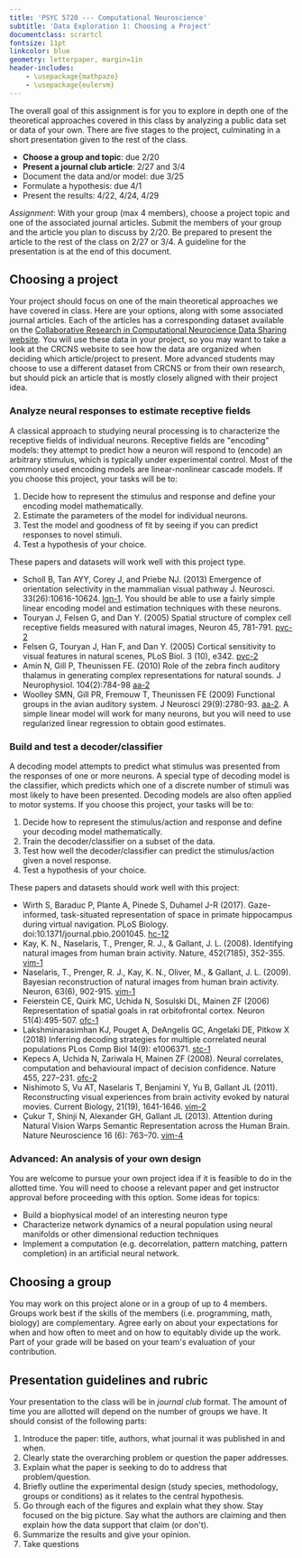 ```yaml
---
title: 'PSYC 5720 --- Computational Neuroscience'
subtitle: 'Data Exploration 1: Choosing a Project'
documentclass: scrartcl
fontsize: 11pt
linkcolor: blue
geometry: letterpaper, margin=1in
header-includes:
    - \usepackage{mathpazo}
    - \usepackage{eulervm}
---
```


The overall goal of this assignment is for you to explore in depth one of the theoretical approaches covered in this class by analyzing a public data set or data of your own. There are five stages to the project, culminating in a short presentation given to the rest of the class.

- **Choose a group and topic**: due 2/20
- **Present a journal club article**: 2/27 and 3/4
- Document the data and/or model: due 3/25
- Formulate a hypothesis: due 4/1
- Present the results: 4/22, 4/24, 4/29

*Assignment*: With your group (max 4 members), choose a project topic and one of the associated journal articles. Submit the members of your group and the article you plan to discuss by 2/20. Be prepared to present the article to the rest of the class on 2/27 or 3/4. A guideline for the presentation is at the end of this document.

## Choosing a project

Your project should focus on one of the main theoretical approaches we have covered in class. Here are your options, along with some associated journal articles. Each of the articles has a corresponding dataset available on the  [Collaborative Research in Computational Neurocience Data Sharing website](https://crcns.org). You will use these data in your project, so you may want to take a look at the CRCNS website to see how the data are organized when deciding which article/project to present. More advanced students may choose to use a different dataset from CRCNS or from their own research, but should pick an article that is mostly closely aligned with their project idea.

### Analyze neural responses to estimate receptive fields

A classical approach to studying neural processing is to characterize the receptive fields of individual neurons. Receptive fields are "encoding" models: they attempt to predict how a neuron will respond to (encode) an arbitrary stimulus, which is typically under experimental control. Most of the commonly used encoding models are linear-nonlinear cascade models. If you choose this project, your tasks will be to:

1. Decide how to represent the stimulus and response and define your encoding model mathematically.
2. Estimate the parameters of the model for individual neurons.
3. Test the model and goodness of fit by seeing if you can predict responses to novel stimuli.
4. Test a hypothesis of your choice.

These papers and datasets will work well with this project type.

- Scholl B, Tan AYY, Corey J, and Priebe NJ. (2013) Emergence of orientation selectivity in the mammalian visual pathway J. Neurosci. 33(26):10616-10624. [lgn-1](https://crcns.org/data-sets/lgn/lgn-1). You should be able to use a fairly simple linear encoding model and estimation techniques with these neurons.
- Touryan J, Felsen G, and Dan Y. (2005) Spatial structure of complex cell receptive fields measured with natural images, Neuron 45, 781-791. [pvc-2](https://crcns.org/data-sets/vc/pvc-2)
- Felsen G, Touryan J, Han F, and Dan Y. (2005) Cortical sensitivity to visual features in natural scenes, PLoS Biol. 3 (10), e342. [pvc-2](https://crcns.org/data-sets/vc/pvc-2)
- Amin N, Gill P, Theunissen FE. (2010) Role of the zebra finch auditory thalamus in generating complex representations for natural sounds. J Neurophysiol. 104(2):784-98 [aa-2](https://crcns.org/data-sets/aa/aa-2)
- Woolley SMN, Gill PR, Fremouw T, Theunissen FE (2009) Functional groups in the avian auditory system. J Neurosci 29(9):2780-93. [aa-2](https://crcns.org/data-sets/aa/aa-2). A simple linear model will work for many neurons, but you will need to use regularized linear regression to obtain good estimates.

### Build and test a decoder/classifier

A decoding model attempts to predict what stimulus was presented from the responses of one or more neurons. A special type of decoding model is the classifier, which predicts which one of a discrete number of stimuli was most likely to have been presented. Decoding models are also often applied to motor systems. If you choose this project, your tasks will be to:

1. Decide how to represent the stimulus/action and response and define your decoding model mathematically.
2. Train the decoder/classifier on a subset of the data.
3. Test how well the decoder/classifier can predict the stimulus/action given a novel response.
4. Test a hypothesis of your choice.

These papers and datasets should work well with this project:

- Wirth S, Baraduc P, Plante A, Pinede S, Duhamel J-R (2017). Gaze-informed, task-situated representation of space in primate hippocampus during virtual navigation. PLoS Biology. doi:10.1371/journal.pbio.2001045. [hc-12](https://crcns.org/data-sets/hc/hc-12)
- Kay, K. N., Naselaris, T., Prenger, R. J., & Gallant, J. L. (2008). Identifying natural images from human brain activity. Nature, 452(7185), 352-355. [vim-1](https://crcns.org/data-sets/vc/vim-1)
- Naselaris, T., Prenger, R. J., Kay, K. N., Oliver, M., & Gallant, J. L. (2009). Bayesian reconstruction of natural images from human brain activity. Neuron, 63(6), 902-915. [vim-1](https://crcns.org/data-sets/vc/vim-1)
- Feierstein CE, Quirk MC, Uchida N, Sosulski DL, Mainen ZF (2006) Representation of spatial goals in rat orbitofrontal cortex. Neuron 51(4):495-507. [ofc-1](https://crcns.org/data-sets/ofc/ofc-1)
-  Lakshminarasimhan KJ, Pouget A, DeAngelis GC, Angelaki DE, Pitkow X (2018) Inferring decoding strategies for multiple correlated neural populations PLos Comp Biol 14(9): e1006371. [stc-1](http://crcns.org/data-sets/vc/stc-1)
- Kepecs A, Uchida N, Zariwala H, Mainen ZF (2008). Neural correlates, computation and behavioural impact of decision confidence. Nature 455, 227–231. [ofc-2](http://crcns.org/data-sets/ofc/ofc-2)
- Nishimoto  S, Vu AT, Naselaris T, Benjamini Y, Yu B, Gallant JL (2011). Reconstructing visual experiences from brain activity evoked by natural movies. Current Biology, 21(19), 1641-1646. [vim-2](http://crcns.org/data-sets/vc/vim-2)
- Çukur T, Shinji N, Alexander GH, Gallant JL (2013). Attention during Natural Vision Warps Semantic Representation across the Human Brain. Nature Neuroscience 16 (6): 763–70. [vim-4](http://crcns.org/data-sets/vc/vim-4)

### Advanced: An analysis of your own design

You are welcome to pursue your own project idea if it is feasible to do in the allotted time. You will need to choose a relevant paper and get instructor approval before proceeding with this option. Some ideas for topics:

- Build a biophysical model of an interesting neuron type
- Characterize network dynamics of a neural population using neural manifolds or other dimensional reduction techniques
- Implement a computation (e.g. decorrelation, pattern matching, pattern completion) in an artificial neural network.

## Choosing a group

You may work on this project alone or in a group of up to 4 members. Groups work best if the skills of the members (i.e. programming, math, biology) are complementary. Agree early on about your expectations for when and how often to meet and on how to equitably divide up the work. Part of your grade will be based on your team's evaluation of your contribution.

## Presentation guidelines and rubric

Your presentation to the class will be in *journal club* format. The amount of time you are allotted will depend on the number of groups we have. It should consist of the following parts:

1. Introduce the paper: title, authors, what journal it was published in and when.
2. Clearly state the overarching problem or question the paper addresses.
3. Explain what the paper is seeking to do to address that problem/question.
4. Briefly outline the experimental design (study species, methodology, groups or conditions) as it relates to the central hypothesis.
5. Go through each of the figures and explain what they show. Stay focused on the big picture. Say what the authors are claiming and then explain how the data support that claim (or don't).
6. Summarize the results and give your opinion.
7. Take questions
